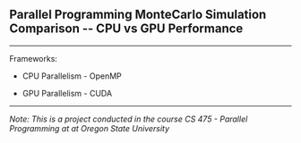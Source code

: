 ## Parallel Programming MonteCarlo Simulation Comparison -- CPU vs GPU Performance
---

Frameworks:

- CPU Parallelism - OpenMP

- GPU Parallelism - CUDA
---

*Note: This is a project conducted in the course CS 475 - Parallel Programming at at Oregon State University*
